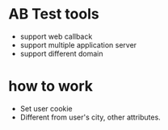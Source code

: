 # AB Test tools

- support web callback
- support multiple application server
- support different domain

# how to work
- Set user cookie
- Different from user's city, other attributes.
